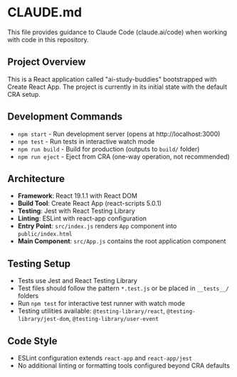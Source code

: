 # CLAUDE.md

This file provides guidance to Claude Code (claude.ai/code) when working with code in this repository.

## Project Overview

This is a React application called "ai-study-buddies" bootstrapped with Create React App. The project is currently in its initial state with the default CRA setup.

## Development Commands

- `npm start` - Run development server (opens at http://localhost:3000)
- `npm test` - Run tests in interactive watch mode
- `npm run build` - Build for production (outputs to `build/` folder)
- `npm run eject` - Eject from CRA (one-way operation, not recommended)

## Architecture

- **Framework**: React 19.1.1 with React DOM
- **Build Tool**: Create React App (react-scripts 5.0.1)
- **Testing**: Jest with React Testing Library
- **Linting**: ESLint with react-app configuration
- **Entry Point**: `src/index.js` renders `App` component into `public/index.html`
- **Main Component**: `src/App.js` contains the root application component

## Testing Setup

- Tests use Jest and React Testing Library
- Test files should follow the pattern `*.test.js` or be placed in `__tests__/` folders
- Run `npm test` for interactive test runner with watch mode
- Testing utilities available: `@testing-library/react`, `@testing-library/jest-dom`, `@testing-library/user-event`

## Code Style

- ESLint configuration extends `react-app` and `react-app/jest`
- No additional linting or formatting tools configured beyond CRA defaults
